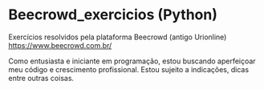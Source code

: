 # Beecrowd_exercicios (Python)
Exercícios resolvidos pela plataforma Beecrowd (antigo Urionline) https://www.beecrowd.com.br/

Como entusiasta e iniciante em programação, estou buscando aperfeiçoar  meu código e crescimento profissional.
Estou sujeito a indicações, dicas entre outras coisas.
